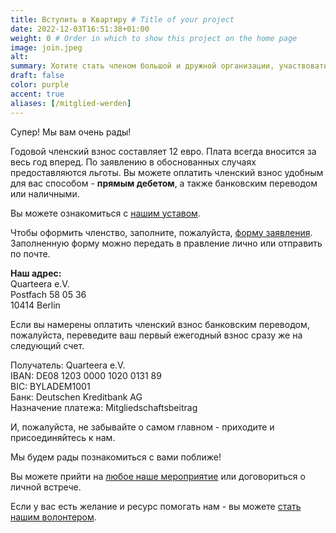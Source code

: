 ```yaml
---
title: Вступить в Квартиру # Title of your project
date: 2022-12-03T16:51:38+01:00
weight: 0 # Order in which to show this project on the home page
image: join.jpeg
alt:
summary: Хотите стать членом большой и дружной организации, участвовать в мероприятиях, знакомиться с новыми людьми?
draft: false
color: purple
accent: true
aliases: [/mitglied-werden]
---
```


Супер! Мы вам очень рады!

Годовой членский взнос составляет 12 евро. Плата всегда вносится за весь год вперед. По заявлению в обоснованных случаях предоставляются льготы. Вы можете оплатить членский взнос удобным для вас способом - __прямым дебетом__, а также банковским переводом или наличными.

Вы можете ознакомиться с [нашим уставом](https://quarteera.de/files/satzung.pdf).

Чтобы оформить членство, заполните, пожалуйста, [форму заявления](/Mitgliedschaftsantrag.pdf). Заполненную форму можно передать в правление лично или отправить по почте.

**Наш адрес:**\
Quarteera e.V.\
Postfach 58 05 36\
10414 Berlin

Если вы намерены оплатить членский взнос банковским переводом, пожалуйста, переведите ваш первый ежегодный взнос сразу же на следующий счет.

Получатель:         Quarteera e.V.\
IBAN:               DE08 1203 0000 1020 0131 89\
BIC:                BYLADEM1001\
Банк:               Deutschen Kreditbank AG\
Назначение платeжа: Mitgliedschaftsbeitrag 

И, пожалуйста, не забывайте о самом главном - приходите и присоединяйтесь к нам. 

Мы будем рады познакомиться с вами поближе!

Вы можете прийти на [любое наше мероприятие](/calendar/) или договориться о личной встрече. 

Если у вас есть желание и ресурс помогать нам - вы можете [стать нашим волонтером](/community/volunteer/).